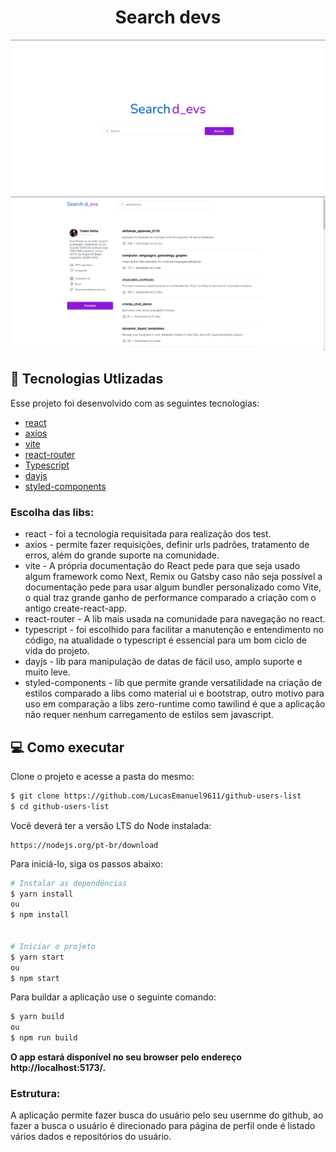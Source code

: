<center>  <h1>Search devs</h1> </center>

<div > 
  <img src="https://github.com/LucasEmanuel9611/github-users-list/blob/main/public/images/home.png" alt="img home"/>
  <img src="https://github.com/LucasEmanuel9611/github-users-list/blob/main/public/images/perfil.png" alt="img perfil page"/>
</div>

## 🧪 Tecnologias Utlizadas

Esse projeto foi desenvolvido com as seguintes tecnologias:

- [react](https://reactjs.org)
- [axios](https://axios-http.com/)
- [vite](https://vitejs.dev/)
- [react-router](https://reactrouter.com/en/main)
- [Typescript](https://www.typescriptlang.org/)
- [dayjs](https://day.js.org/)
- [styled-components](https://styled-components.com/docs)

### Escolha das libs:

- react - foi a tecnologia requisitada para realização dos test.
- axios - permite fazer requisições, definir urls padrões, tratamento de erros, além do grande suporte na comunidade.
- vite - A própria documentação do React pede para que seja usado algum framework como Next, Remix ou Gatsby caso não seja possível a documentação pede para usar algum bundler personalizado como Vite, o qual traz grande ganho de performance comparado a criação com o antigo create-react-app.
- react-router - A lib mais usada na comunidade para navegação no react.
- typescript - foi escolhido para facilitar a manutenção e entendimento no código, na atualidade o typescript é essencial para um bom ciclo de vida do projeto.
- dayjs - lib para manipulação de datas de fácil uso, amplo suporte e muito leve.
- styled-components - lib que permite grande versatilidade na criação de estilos comparado a libs como material ui e bootstrap, outro motivo para uso em comparação a libs zero-runtime como tawilind é que a aplicação não requer nenhum carregamento de estilos sem javascript.

## 💻 Como executar

Clone o projeto e acesse a pasta do mesmo:

```bash
$ git clone https://github.com/LucasEmanuel9611/github-users-list
$ cd github-users-list
```

Você deverá ter a versão LTS do Node instalada:

```
https://nodejs.org/pt-br/download
```

Para iniciá-lo, siga os passos abaixo:

```bash
# Instalar as dependências
$ yarn install
ou
$ npm install


# Iniciar o projeto
$ yarn start
ou
$ npm start
```

Para buildar a aplicação use o seguinte comando:

```bash
$ yarn build
ou
$ npm run build
```

<strong>O app estará disponível no seu browser pelo endereço http://localhost:5173/.</strong>

### Estrutura:

A aplicação permite fazer busca do usuário pelo seu usernme do github, ao fazer a busca o usuário é direcionado para página de perfil onde é listado vários dados e repositórios do usuário.
